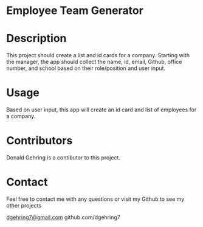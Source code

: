 # Employee Team Generator

# Description
This project should create a list and id cards for a company. Starting with the manager, the app should collect the name, id, email, Github, office number, and school based on their role/position and user input.

# Usage

Based on user input, this app will create an id card and list of employees for a company.

# Contributors

Donald Gehring is a contibutor to this project.

# Contact

Feel free to contact me with any questions or visit my Github to see my other projects

dgehring7@gmail.com
github.com/dgehring7